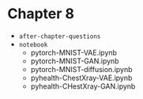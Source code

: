 # Chapter 8

- `after-chapter-questions`
- `notebook`
    - pytorch-MNIST-VAE.ipynb
    - pytorch-MNIST-GAN.ipynb
    - pytorch-MNIST-diffusion.ipynb
    - pyhealth-ChestXray-VAE.ipynb
    - pyhealth-CHestXray-GAN.ipynb
